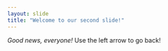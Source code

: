 ```yaml
---
layout: slide
title: "Welcome to our second slide!"
---
```

_Good news, everyone!_
Use the left arrow to go back!
